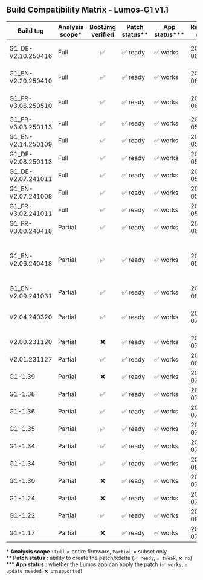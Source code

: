 ## Build Compatibility Matrix - Lumos-G1 v1.1

| Build tag           | Analysis scope* | Boot.img verified | Patch status** | App status***   | Release date | Notes                                           |
|---------------------|-----------------|:-----------------:|----------------|----------------|--------------|--------------------------------------------------|
| G1_DE-V2.10.250416  | Full            | ✅               | ✅ ready       | ✅ works       | 2025-06-24   | current firmware in app                         |
| G1_EN-V2.20.250410  | Full            | ✅               | ✅ ready       | ✅ works       | 2025-06-24   | current firmware in app                         |
| G1_FR-V3.06.250510  | Full            | ✅               | ✅ ready       | ✅ works       | 2025-06-24   | current firmware in app                         |
| G1_FR-V3.03.250113  | Full            | ✅               | ✅ ready       | ✅ works       | 2025-05-11   | —                                               |
| G1_EN-V2.14.250109  | Full            | ✅               | ✅ ready       | ✅ works       | 2025-05-11   | —                                               |
| G1_DE-V2.08.250113  | Full            | ✅               | ✅ ready       | ✅ works       | 2025-05-11   | —                                               |
| G1_DE-V2.07.241011  | Full            | ✅               | ✅ ready       | ✅ works       | 2025-05-11   | —                                               |
| G1_EN-V2.07.241008  | Full            | ✅               | ✅ ready       | ✅ works       | 2025-05-11   | —                                               |
| G1_FR-V3.02.241011  | Full            | ✅               | ✅ ready       | ✅ works       | 2025-05-11   | —                                               |
| G1_FR-V3.00.240418  | Partial         | ✅               | ✅ ready       | ✅ works       | 2025-06-30   | —                                               |
| G1_EN-V2.06.240418  | Partial         | ✅               | ✅ ready       | ✅ works       | 2025-05-11   | subset only - patch tested & functional on G1   |
| G1_EN-V2.09.241031  | Partial         | ✅               | ✅ ready       | ✅ works       | 2025-08-21   | —                                               |
| V2.04.240320        | Partial         | ✅               | ✅ ready       | ✅ works       | 2025-07-12   | patch tested & functional on G1                 |
| V2.00.231120        | Partial         | ❌               | ✅ ready       | ✅ works       | 2025-07-12   | — |
| V2.01.231127        | Partial         | ✅               | ✅ ready       | ✅ works       | 2025-08-24   | — |
| G1-1.39             | Partial         | ❌               | ✅ ready       | ✅ works       | 2025-07-12   | — |
| G1-1.38             | Partial         | ✅               | ✅ ready       | ✅ works       | 2025-07-12   | — |
| G1-1.36             | Partial         | ✅               | ✅ ready       | ✅ works       | 2025-07-12   | — |
| G1-1.35             | Partial         | ✅               | ✅ ready       | ✅ works       | 2025-07-12   | — |
| G1-1.34             | Partial         | ✅               | ✅ ready       | ✅ works       | 2025-07-28   | — |
| G1-1.34             | Partial         | ✅               | ✅ ready       | ✅ works       | 2025-08-13   | — |
| G1-1.30             | Partial         | ❌               | ✅ ready       | ✅ works       | 2025-07-12   | — |
| G1-1.24             | Partial         | ❌               | ✅ ready       | ✅ works       | 2025-07-12   | — |
| G1-1.22             | Partial         | ✅               | ✅ ready       | ✅ works       | 2025-08-30   | — |
| G1-1.17             | Partial         | ❌               | ✅ ready       | ✅ works       | 2025-07-12   | — |

\* **Analysis scope** : `Full` = entire firmware, `Partial` = subset only  
\** **Patch status** : ability to create the patch/xdelta (`✅ ready`, `⚠️ tweak`, `❌ no`)  
\*** **App status** : whether the Lumos app can apply the patch (`✅ works`, `⚠️ update needed`, `❌ unsupported`)
